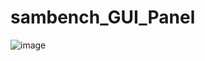 # sambench_GUI_Panel
![image](https://github.com/shinyewon/sambench_GUI_Panel/assets/66204465/ca4834b6-564c-4ad8-b210-117f409c2bdc)
